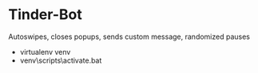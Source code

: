 # Tinder-Bot
Autoswipes, closes popups, sends custom message, randomized pauses

* virtualenv venv
* venv\scripts\activate.bat
